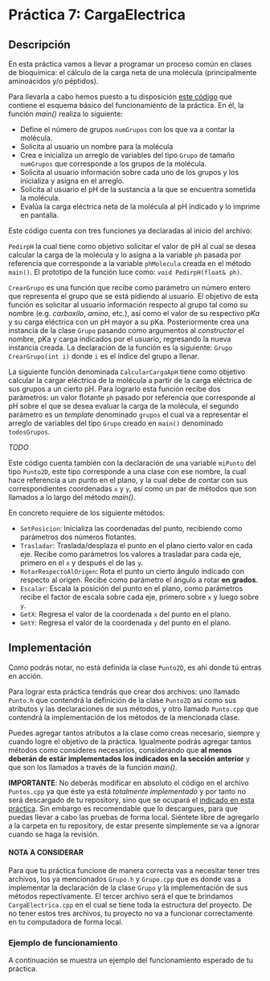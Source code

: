 # Práctica 7: CargaElectrica

## Descripción

En esta práctica vamos a llevar a programar un proceso común en clases de bioquímica: el cálculo de la carga neta de una molécula (principalmente aminoácidos y/o péptidos).

Para llevarla a cabo hemos puesto a tu disposición [este código](CargaElectrica.cpp) que contiene el esquema básico del funcionamiento de la práctica. En él, la función _main()_ realiza lo siguiente:
* Define el número de grupos `numGrupos` con los que va a contar la molécula.
* Solicita al usuario un nombre para la molécula
* Crea e inicializa un arreglo de variables del tipo `Grupo` de tamaño `numGrupos` que corresponde a los grupos de la molécula.
* Solicita al usuario información sobre cada uno de los grupos y los inicializa y asigna en el arreglo.
* Solicita al usuario el pH de la sustancia a la que se encuentra sometida la molécula.
* Evalúa la carga eléctrica neta de la molécula al pH indicado y lo imprime en pantalla.

Este código cuenta con tres funciones ya declaradas al inicio del archivo:

`PedirpH` la cual tiene como objetivo solicitar el valor de pH al cual se desea calcular la carga de la molécula y lo asigna a la variable `ph` pasada por referencia que corresponde a la variable `phMolecula` creada en el método `main()`. El prototipo de la función luce como: `void PedirpH(float& ph)`.

`CrearGrupo` es una función que recibe como parámetro un número entero que representa el grupo que se está pidiendo al usuario. El objetivo de esta función es solicitar al usuario información respecto al grupo tal como su nombre (e.g. _carboxilo_, _amino_, etc.), así como el valor de su respectivo _pKa_ y su carga eléctrica con un pH mayor a su pKa. Posteriormente crea una instancia de la clase `Grupo` pasando como argumentos al *constructor* el nombre, pKa y carga indicados por el usuario, regresando la nueva instancia creada. La declaración de la función es la siguiente: `Grupo CrearGrupo(int i)` donde `i` es el índice del grupo a llenar.

La siguiente función denominada `CalcularCargaApH` tiene como objetivo calcular la cargar eléctrica de la molécula a partir de la carga eléctrica de sus grupos a un cierto pH. Para lograrlo esta función recibe dos parámetros: un valor flotante `ph` pasado por referencia que corresponde al pH sobre el que se desea evaluar la carga de la molécula, el segundo parámetro es un _template_ denominado `grupos` el cual va a representar el arreglo de variables del tipo `Grupo` creado en `main()` denominado `todosGrupos`.

*TODO*

Este código cuenta también con la declaración de una variable `miPunto` del tipo `Punto2D`, este tipo corresponde a una clase con ese nombre, la cual hace referencia a un punto en el plano, y la cual debe de contar con sus correspondientes coordenadas `x` y `y`, así como un par de métodos que son llamados a lo largo del método _main()_.

En concreto requiere de los siguiente métodos:

* `SetPosicion`: Inicializa las coordenadas del punto, recibiendo como parámetros dos números flotantes.
* `Trasladar`: Traslada/desplaza el punto en el plano cierto valor en cada eje. Recibe como parámetros los valores a trasladar para cada eje, primero en el `x` y después el de las `y`.
* `RotarRespectoAlOrigen`: Rota el punto un cierto ángulo indicado con respecto al origen. Recibe como parámetro el ángulo a rotar **en grados**.
* `Escalar`: Escala la posición del punto en el plano, como parámetros recibe el factor de escala sobre cada eje, primero sobre `x` y luego sobre `y`.
* `GetX`: Regresa el valor de la coordenada `x` del punto en el plano.
* `GetY`: Regresa el valor de la coordenada `y` del punto en el plano.

## Implementación

Como podrás notar, no está definida la clase `Punto2D`, es ahí donde tú entras en acción.

Para lograr esta práctica tendrás que crear dos archivos: uno llamado `Punto.h` que contendrá la definición de la clase `Punto2D` así como sus atributos y las declaraciones de sus métodos, y otro llamado `Punto.cpp` que contendrá la implementación de los métodos de la mencionada clase.

Puedes agregar tantos atributos a la clase como creas necesario, siempre y cuando logre el objetivo de la práctica. Igualmente podrás agregar tantos métodos como consideres necesarios, considerando que **al menos deberán de estár implementados los indicados en la sección anterior** y que son los llamados a través de la función _main()_.

**IMPORTANTE**: No deberás modificar en absoluto el código en el archivo `Puntos.cpp` ya que éste ya está _totalmente implementado_ y por tanto no será descargado de tu repository, sino que se ocupará el [indicado en esta práctica](Puntos.cpp). Sin embargo es recomendable que lo descargues, para que puedas llevar a cabo las pruebas de forma local. Siéntete libre de agregarlo a la carpeta en tu repository, de estar presente simplemente se va a ignorar cuando se haga la revisión.

#### NOTA A CONSIDERAR
Para que tu práctica funcione de manera correcta vas a necesitar tener tres archivos, los ya mencionados `Grupo.h` y `Grupo.cpp` que es donde vas a implementar la declaración de la clase `Grupo` y la implementación de sus métodos repectivamente. El tercer archivo será el que te brindamos `CargaElectrica.cpp` en el cual se tiene toda la estructura del proyecto. De no tener estos tres archivos, tu proyecto no va a funcionar correctamente en tu computadora de forma local.

### Ejemplo de funcionamiento
A continuación se muestra un ejemplo del funcionamiento esperado de tu práctica.

```


```
